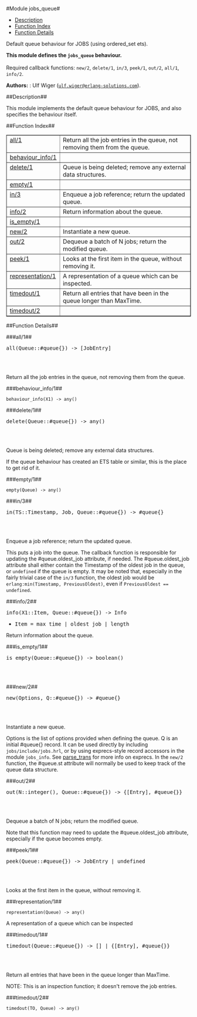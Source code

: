 

#Module jobs_queue#
* [Description](#description)
* [Function Index](#index)
* [Function Details](#functions)


Default queue behaviour for JOBS (using ordered_set ets).



__This module defines the `jobs_queue` behaviour.__
<br></br>
 Required callback functions: `new/2`, `delete/1`, `in/3`, `peek/1`, `out/2`, `all/1`, `info/2`.

__Authors:__ : Ulf Wiger ([`ulf.wiger@erlang-solutions.com`](mailto:ulf.wiger@erlang-solutions.com)).<a name="description"></a>

##Description##


This module implements the default queue behaviour for JOBS, and also
specifies the behaviour itself.<a name="index"></a>

##Function Index##


<table width="100%" border="1" cellspacing="0" cellpadding="2" summary="function index"><tr><td valign="top"><a href="#all-1">all/1</a></td><td>Return all the job entries in the queue, not removing them from the queue.</td></tr><tr><td valign="top"><a href="#behaviour_info-1">behaviour_info/1</a></td><td></td></tr><tr><td valign="top"><a href="#delete-1">delete/1</a></td><td>Queue is being deleted; remove any external data structures.</td></tr><tr><td valign="top"><a href="#empty-1">empty/1</a></td><td></td></tr><tr><td valign="top"><a href="#in-3">in/3</a></td><td>Enqueue a job reference; return the updated queue.</td></tr><tr><td valign="top"><a href="#info-2">info/2</a></td><td>Return information about the queue.</td></tr><tr><td valign="top"><a href="#is_empty-1">is_empty/1</a></td><td></td></tr><tr><td valign="top"><a href="#new-2">new/2</a></td><td>Instantiate a new queue.</td></tr><tr><td valign="top"><a href="#out-2">out/2</a></td><td>Dequeue a batch of N jobs; return the modified queue.</td></tr><tr><td valign="top"><a href="#peek-1">peek/1</a></td><td>Looks at the first item in the queue, without removing it.</td></tr><tr><td valign="top"><a href="#representation-1">representation/1</a></td><td>A representation of a queue which can be inspected.</td></tr><tr><td valign="top"><a href="#timedout-1">timedout/1</a></td><td>Return all entries that have been in the queue longer than MaxTime.</td></tr><tr><td valign="top"><a href="#timedout-2">timedout/2</a></td><td></td></tr></table>


<a name="functions"></a>

##Function Details##

<a name="all-1"></a>

###all/1##




<pre>all(Queue::#queue{}) -&gt; [JobEntry]</pre>
<br></br>




Return all the job entries in the queue, not removing them from the queue.
<a name="behaviour_info-1"></a>

###behaviour_info/1##




`behaviour_info(X1) -> any()`

<a name="delete-1"></a>

###delete/1##




<pre>delete(Queue::#queue{}) -&gt; any()</pre>
<br></br>






Queue is being deleted; remove any external data structures.

If the queue behaviour has created an ETS table or similar, this is the place
to get rid of it.<a name="empty-1"></a>

###empty/1##




`empty(Queue) -> any()`

<a name="in-3"></a>

###in/3##




<pre>in(TS::Timestamp, Job, Queue::#queue{}) -&gt; #queue{}</pre>
<br></br>






Enqueue a job reference; return the updated queue.

This puts a job into the queue. The callback function is responsible for
updating the #queue.oldest_job attribute, if needed. The #queue.oldest_job
attribute shall either contain the Timestamp of the oldest job in the queue,
or `undefined` if the queue is empty. It may be noted that, especially in the
fairly trivial case of the `in/3` function, the oldest job would be
`erlang:min(Timestamp, PreviousOldest)`, even if `PreviousOldest == undefined`.<a name="info-2"></a>

###info/2##




<pre>info(X1::Item, Queue::#queue{}) -&gt; Info</pre>
<ul class="definitions"><li><pre>Item = max_time | oldest_job | length</pre></li></ul>



Return information about the queue.
<a name="is_empty-1"></a>

###is_empty/1##




<pre>is_empty(Queue::#queue{}) -&gt; boolean()</pre>
<br></br>


<a name="new-2"></a>

###new/2##




<pre>new(Options, Q::#queue{}) -&gt; #queue{}</pre>
<br></br>






Instantiate a new queue.

Options is the list of options provided when defining the queue.
Q is an initial #queue{} record. It can be used directly by including
`jobs/include/jobs.hrl`, or by using exprecs-style record accessors in the
module `jobs_info`.
See [parse_trans](http://github.com/esl/parse_trans) for more info
on exprecs. In the `new/2` function, the #queue.st attribute will normally be
used to keep track of the queue data structure.<a name="out-2"></a>

###out/2##




<pre>out(N::integer(), Queue::#queue{}) -&gt; {[Entry], #queue{}}</pre>
<br></br>






Dequeue a batch of N jobs; return the modified queue.

Note that this function may need to update the #queue.oldest_job attribute,
especially if the queue becomes empty.<a name="peek-1"></a>

###peek/1##




<pre>peek(Queue::#queue{}) -&gt; JobEntry | undefined</pre>
<br></br>




Looks at the first item in the queue, without removing it.
<a name="representation-1"></a>

###representation/1##




`representation(Queue) -> any()`



A representation of a queue which can be inspected<a name="timedout-1"></a>

###timedout/1##




<pre>timedout(Queue::#queue{}) -&gt; [] | {[Entry], #queue{}}</pre>
<br></br>






Return all entries that have been in the queue longer than MaxTime.

NOTE: This is an inspection function; it doesn't remove the job entries.<a name="timedout-2"></a>

###timedout/2##




`timedout(TO, Queue) -> any()`

